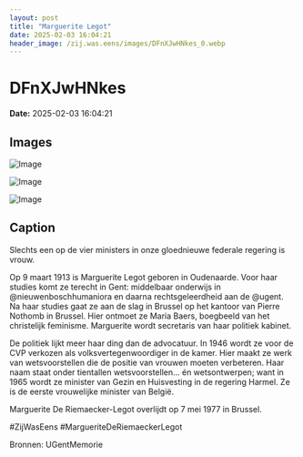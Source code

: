```yaml
---
layout: post
title: "Marguerite Legot"
date: 2025-02-03 16:04:21
header_image: /zij.was.eens/images/DFnXJwHNkes_0.webp
---
```


# DFnXJwHNkes

**Date:** 2025-02-03 16:04:21

## Images

![Image](/zij.was.eens/images/DFnXJwHNkes_0.webp)

![Image](/zij.was.eens/images/DFnXJwHNkes_1.webp)

![Image](/zij.was.eens/images/DFnXJwHNkes_2.webp)

## Caption

Slechts een op de vier ministers in onze gloednieuwe federale regering is vrouw. 

Op 9 maart 1913 is Marguerite Legot geboren in Oudenaarde. Voor haar studies komt ze terecht in Gent: middelbaar onderwijs in @nieuwenboschhumaniora en daarna rechtsgeleerdheid aan de @ugent. Na haar studies gaat ze aan de slag in Brussel op het kantoor van Pierre Nothomb in Brussel. Hier ontmoet ze Maria Baers, boegbeeld van het christelijk feminisme. Marguerite wordt secretaris van haar politiek kabinet. 

De politiek lijkt meer haar ding dan de advocatuur. In 1946 wordt ze voor de CVP verkozen als volksvertegenwoordiger in de kamer. Hier maakt ze werk van wetsvoorstellen die de positie van vrouwen moeten verbeteren. Haar naam staat onder tientallen wetsvoorstellen... én wetsontwerpen; want in 1965 wordt ze minister van Gezin en Huisvesting in de regering Harmel. Ze is de eerste vrouwelijke minister van België. 

Marguerite De Riemaecker-Legot overlijdt op 7 mei 1977 in Brussel. 

#ZijWasEens #MargueriteDeRiemaeckerLegot

Bronnen: UGentMemorie


